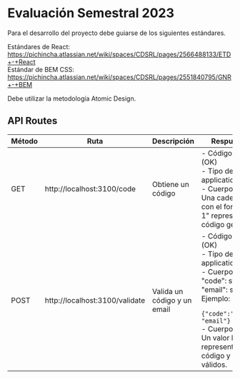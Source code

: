 # Evaluación Semestral 2023
Para el desarrollo del proyecto debe guiarse de los siguientes estándares.

Estándares de React: https://pichincha.atlassian.net/wiki/spaces/CDSRL/pages/2566488133/ETD+-+React<br>
Estándar de BEM CSS: https://pichincha.atlassian.net/wiki/spaces/CDSRL/pages/2551840795/GNR+-+BEM

Debe utilizar la metodología Atomic Design.


## API Routes

| Método | Ruta                           | Descripción                                     | Respuesta Exitosa                                                                                                                                                  |
| ------ | ------------------------------ | ----------------------------------------------- | ----------------------------------------------------------------------------------------------------------------------------------------------------------------- |
| GET    | http://localhost:3100/code     | Obtiene un código                               | - Código de estado: 200 (OK)<br>- Tipo de contenido: application/json<br>- Cuerpo de respuesta: Una cadena de texto con el formato "N2X7D-1" representando el código generado. |
| POST   | http://localhost:3100/validate | Valida un código y un email                     | - Código de estado: 200 (OK)<br>- Tipo de contenido: application/json<br>- Cuerpo de la petición:<br> "code": string<br>"email": string<br>Ejemplo:<br>``` {"code":"1234","email": "email"}```<br>- Cuerpo de respuesta: Un valor booleano representando si el código y el email son válidos.   |

